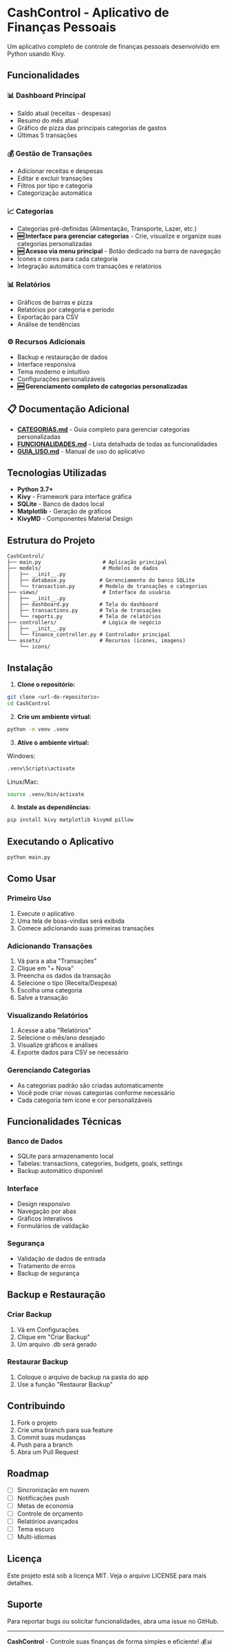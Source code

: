# CashControl - Aplicativo de Finanças Pessoais

Um aplicativo completo de controle de finanças pessoais desenvolvido em Python usando Kivy.

## Funcionalidades

### 📊 Dashboard Principal
- Saldo atual (receitas - despesas)
- Resumo do mês atual
- Gráfico de pizza das principais categorias de gastos
- Últimas 5 transações

### 💰 Gestão de Transações
- Adicionar receitas e despesas
- Editar e excluir transações
- Filtros por tipo e categoria
- Categorização automática

### 📈 Categorias
- Categorias pré-definidas (Alimentação, Transporte, Lazer, etc.)
- **🆕 Interface para gerenciar categorias** - Crie, visualize e organize suas categorias personalizadas
- **🆕 Acesso via menu principal** - Botão dedicado na barra de navegação
- Ícones e cores para cada categoria
- Integração automática com transações e relatórios

### 📊 Relatórios
- Gráficos de barras e pizza
- Relatórios por categoria e período
- Exportação para CSV
- Análise de tendências

### ⚙️ Recursos Adicionais
- Backup e restauração de dados
- Interface responsiva
- Tema moderno e intuitivo
- Configurações personalizáveis
- **🆕 Gerenciamento completo de categorias personalizadas**

## 📋 Documentação Adicional

- **[CATEGORIAS.md](CATEGORIAS.md)** - Guia completo para gerenciar categorias personalizadas
- **[FUNCIONALIDADES.md](FUNCIONALIDADES.md)** - Lista detalhada de todas as funcionalidades
- **[GUIA_USO.md](GUIA_USO.md)** - Manual de uso do aplicativo

## Tecnologias Utilizadas

- **Python 3.7+**
- **Kivy** - Framework para interface gráfica
- **SQLite** - Banco de dados local
- **Matplotlib** - Geração de gráficos
- **KivyMD** - Componentes Material Design

## Estrutura do Projeto

```
CashControl/
├── main.py                    # Aplicação principal
├── models/                    # Modelos de dados
│   ├── __init__.py
│   ├── database.py           # Gerenciamento do banco SQLite
│   └── transaction.py        # Modelo de transações e categorias
├── views/                     # Interface do usuário
│   ├── __init__.py
│   ├── dashboard.py          # Tela do dashboard
│   ├── transactions.py       # Tela de transações
│   └── reports.py            # Tela de relatórios
├── controllers/               # Lógica de negócio
│   ├── __init__.py
│   └── finance_controller.py # Controlador principal
└── assets/                   # Recursos (ícones, imagens)
    └── icons/
```

## Instalação

1. **Clone o repositório:**
```bash
git clone <url-do-repositorio>
cd CashControl
```

2. **Crie um ambiente virtual:**
```bash
python -m venv .venv
```

3. **Ative o ambiente virtual:**

Windows:
```bash
.venv\Scripts\activate
```

Linux/Mac:
```bash
source .venv/bin/activate
```

4. **Instale as dependências:**
```bash
pip install kivy matplotlib kivymd pillow
```

## Executando o Aplicativo

```bash
python main.py
```

## Como Usar

### Primeiro Uso
1. Execute o aplicativo
2. Uma tela de boas-vindas será exibida
3. Comece adicionando suas primeiras transações

### Adicionando Transações
1. Vá para a aba "Transações"
2. Clique em "+ Nova"
3. Preencha os dados da transação
4. Selecione o tipo (Receita/Despesa)
5. Escolha uma categoria
6. Salve a transação

### Visualizando Relatórios
1. Acesse a aba "Relatórios"
2. Selecione o mês/ano desejado
3. Visualize gráficos e análises
4. Exporte dados para CSV se necessário

### Gerenciando Categorias
- As categorias padrão são criadas automaticamente
- Você pode criar novas categorias conforme necessário
- Cada categoria tem ícone e cor personalizáveis

## Funcionalidades Técnicas

### Banco de Dados
- SQLite para armazenamento local
- Tabelas: transactions, categories, budgets, goals, settings
- Backup automático disponível

### Interface
- Design responsivo
- Navegação por abas
- Gráficos interativos
- Formulários de validação

### Segurança
- Validação de dados de entrada
- Tratamento de erros
- Backup de segurança

## Backup e Restauração

### Criar Backup
1. Vá em Configurações
2. Clique em "Criar Backup"
3. Um arquivo .db será gerado

### Restaurar Backup
1. Coloque o arquivo de backup na pasta do app
2. Use a função "Restaurar Backup"

## Contribuindo

1. Fork o projeto
2. Crie uma branch para sua feature
3. Commit suas mudanças
4. Push para a branch
5. Abra um Pull Request

## Roadmap

- [ ] Sincronização em nuvem
- [ ] Notificações push
- [ ] Metas de economia
- [ ] Controle de orçamento
- [ ] Relatórios avançados
- [ ] Tema escuro
- [ ] Multi-idiomas

## Licença

Este projeto está sob a licença MIT. Veja o arquivo LICENSE para mais detalhes.

## Suporte

Para reportar bugs ou solicitar funcionalidades, abra uma issue no GitHub.

---

**CashControl** - Controle suas finanças de forma simples e eficiente! 💰📊

